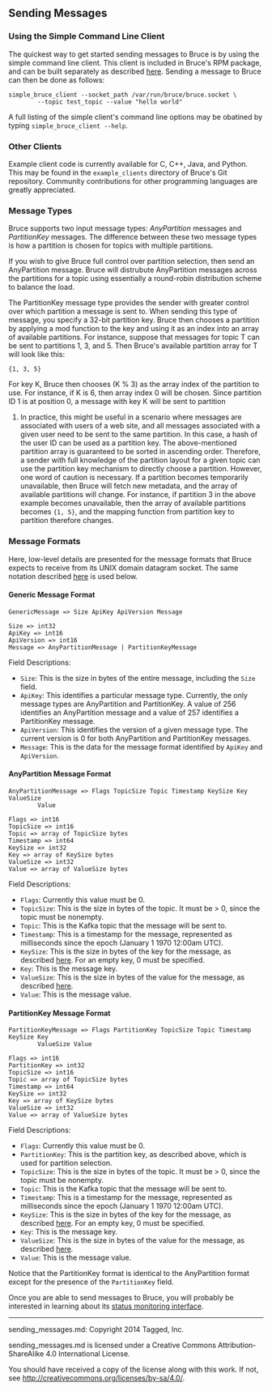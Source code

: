 ## Sending Messages

### Using the Simple Command Line Client

The quickest way to get started sending messages to Bruce is by using the
simple command line client.  This client is included in Bruce's RPM package,
and can be built separately as described
[here](https://github.com/tagged/bruce/blob/master/doc/build_install.md#building-bruces-client-library).
Sending a message to Bruce can then be done as follows:

```
simple_bruce_client --socket_path /var/run/bruce/bruce.socket \
        --topic test_topic --value "hello world"
```

A full listing of the simple client's command line options may be obatined by
typing `simple_bruce_client --help`.

### Other Clients

Example client code is currently available for C, C++, Java, and Python.  This
may be found in the `example_clients` directory of Bruce's Git repository.
Community contributions for other programming languages are greatly
appreciated.

### Message Types

Bruce supports two input message types: *AnyPartition* messages
and *PartitionKey* messages.  The difference between these two message types is
how a partition is chosen for topics with multiple partitions.

If you wish to give Bruce full control over partition selection, then send an
AnyPartition message.  Bruce will distrubute AnyPartition messages across the
partitions for a topic using essentially a round-robin distribution scheme to
balance the load.

The PartitionKey message type provides the sender with greater control over
which partition a message is sent to.  When sending this type of message, you
specify a 32-bit partition key.  Bruce then chooses a partition by applying a
mod function to the key and using it as an index into an array of available
partitions.  For instance, suppose that messages for topic T can be sent to
partitions 1, 3, and 5.  Then Bruce's available partition array for T will look
like this:

```
{1, 3, 5}
```

For key K, Bruce then chooses (K % 3) as the array index of the partition to
use.  For instance, if K is 6, then array index 0 will be chosen.  Since
partition ID 1 is at position 0, a message with key K will be sent to partition
1.  In practice, this might be useful in a scenario where messages are
associated with users of a web site, and all messages associated with a given
user need to be sent to the same partition.  In this case, a hash of the user
ID can be used as a partition key.  The above-mentioned partition array is
guaranteed to be sorted in ascending order.  Therefore, a sender with full
knowledge of the partition layout for a given topic can use the partition key
mechanism to directly choose a partition.  However, one word of caution is
necessary.  If a partition becomes temporarily unavailable, then Bruce will
fetch new metadata, and the array of available partitions will change.  For
instance, if partition 3 in the above example becomes unavailable, then the
array of available partitions becomes `{1, 5}`, and the mapping function from
partition key to partition therefore changes.

### Message Formats

Here, low-level details are presented for the message formats that Bruce
expects to receive from its UNIX domain datagram socket.  The same notation
described [here](https://cwiki.apache.org/confluence/display/KAFKA/A+Guide+To+The+Kafka+Protocol)
is used below.

#### Generic Message Format

```
GenericMessage => Size ApiKey ApiVersion Message

Size => int32
ApiKey => int16
ApiVersion => int16
Message => AnyPartitionMessage | PartitionKeyMessage
```

Field Descriptions:
* `Size`: This is the size in bytes of the entire message, including the `Size`
field.
* `ApiKey`: This identifies a particular message type.  Currently, the only
message types are AnyPartition and PartitionKey.  A value of 256 identifies an
AnyPartition message and a value of 257 identifies a PartitionKey message.
* `ApiVersion`: This identifies the version of a given message type.  The
current version is 0 for both AnyPartition and PartitionKey messages.
* `Message`: This is the data for the message format identified by `ApiKey` and
`ApiVersion`.

#### AnyPartition Message Format

```
AnyPartitionMessage => Flags TopicSize Topic Timestamp KeySize Key ValueSize
        Value

Flags => int16
TopicSize => int16
Topic => array of TopicSize bytes
Timestamp => int64
KeySize => int32
Key => array of KeySize bytes
ValueSize => int32
Value => array of ValueSize bytes
```

Field Descriptions:
* `Flags`: Currently this value must be 0.
* `TopicSize`: This is the size in bytes of the topic.  It must be > 0, since
the topic must be nonempty.
* `Topic`: This is the Kafka topic that the message will be sent to.
* `Timestamp`: This is a timestamp for the message, represented as milliseconds
since the epoch (January 1 1970 12:00am UTC).
* `KeySize`: This is the size in bytes of the key for the message, as described
[here](https://cwiki.apache.org/confluence/display/KAFKA/A+Guide+To+The+Kafka+Protocol#AGuideToTheKafkaProtocol-Messagesets).
For an empty key, 0 must be specified.
* `Key`: This is the message key.
* `ValueSize`: This is the size in bytes of the value for the message, as
described
[here](https://cwiki.apache.org/confluence/display/KAFKA/A+Guide+To+The+Kafka+Protocol#AGuideToTheKafkaProtocol-Messagesets).
* `Value`: This is the message value.

#### PartitionKey Message Format

```
PartitionKeyMessage => Flags PartitionKey TopicSize Topic Timestamp KeySize Key
        ValueSize Value

Flags => int16
PartitionKey => int32
TopicSize => int16
Topic => array of TopicSize bytes
Timestamp => int64
KeySize => int32
Key => array of KeySize bytes
ValueSize => int32
Value => array of ValueSize bytes
```

Field Descriptions:
* `Flags`: Currently this value must be 0.
* `PartitionKey`: This is the partition key, as described above, which is used
for partition selection.
* `TopicSize`: This is the size in bytes of the topic.  It must be > 0, since
the topic must be nonempty.
* `Topic`: This is the Kafka topic that the message will be sent to.
* `Timestamp`: This is a timestamp for the message, represented as milliseconds
since the epoch (January 1 1970 12:00am UTC).
* `KeySize`: This is the size in bytes of the key for the message, as described
[here](https://cwiki.apache.org/confluence/display/KAFKA/A+Guide+To+The+Kafka+Protocol#AGuideToTheKafkaProtocol-Messagesets).
For an empty key, 0 must be specified.
* `Key`: This is the message key.
* `ValueSize`: This is the size in bytes of the value for the message, as
described
[here](https://cwiki.apache.org/confluence/display/KAFKA/A+Guide+To+The+Kafka+Protocol#AGuideToTheKafkaProtocol-Messagesets).
* `Value`: This is the message value.

Notice that the PartitionKey format is identical to the AnyPartition format
except for the presence of the `PartitionKey` field.

Once you are able to send messages to Bruce, you will probably be interested
in learning about its
[status monitoring interface](https://github.com/tagged/bruce#status-monitoring).

-----

sending_messages.md: Copyright 2014 Tagged, Inc.

sending_messages.md is licensed under a Creative Commons Attribution-ShareAlike
4.0 International License.

You should have received a copy of the license along with this work. If not,
see <http://creativecommons.org/licenses/by-sa/4.0/>.
